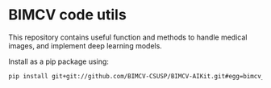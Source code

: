 # BIMCV code utils

This repository contains useful function and methods to handle medical images, and implement deep learning models.

Install as a pip package using:

```bash
pip install git+git://github.com/BIMCV-CSUSP/BIMCV-AIKit.git#egg=bimcv_aikit
```